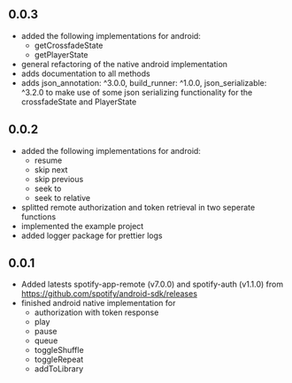 ## 0.0.3

* added the following implementations for android:
    * getCrossfadeState
    * getPlayerState
* general refactoring of the native android implementation
* adds documentation to all methods
* adds json_annotation: ^3.0.0, build_runner: ^1.0.0, json_serializable: ^3.2.0 to make use of some json serializing functionality for the crossfadeState and PlayerState

## 0.0.2

* added the following implementations for android:
    * resume
    * skip next
    * skip previous
    * seek to
    * seek to relative
* splitted remote authorization and token retrieval in two seperate functions
* implemented the example project
* added logger package for prettier logs

## 0.0.1

* Added latests spotify-app-remote (v7.0.0) and spotify-auth (v1.1.0)  from https://github.com/spotify/android-sdk/releases
* finished android native implementation for
    * authorization with token response 
    * play
    * pause
    * queue
    * toggleShuffle
    * toggleRepeat
    * addToLibrary


